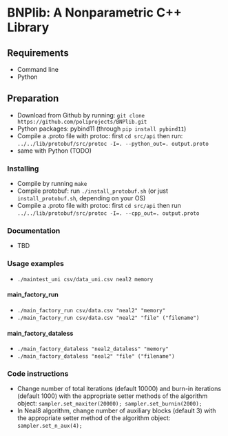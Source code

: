 # BNPlib: A Nonparametric C++ Library
## Requirements
* Command line
* Python

## Preparation
* Download from Github by running:
  ```git clone https://github.com/poliprojects/BNPlib.git```
* Python packages: pybind11 (through ```pip install pybind11```)
* Compile a .proto file with protoc: first ```cd src/api``` then run:
  ```../../lib/protobuf/src/protoc -I=. --python_out=. output.proto```
* same with Python (TODO)

### Installing
* Compile by running ```make```
* Compile protobuf: run ```./install_protobuf.sh``` (or just
```install_protobuf.sh```, depending on your OS)
* Compile a .proto file with protoc: first ```cd src/api``` then run
```../../lib/protobuf/src/protoc -I=. --cpp_out=. output.proto```

### Documentation
* TBD

### Usage examples
* ```./maintest_uni csv/data_uni.csv neal2 memory```

#### main_factory_run
* ```./main_factory_run csv/data.csv "neal2" "memory"```
* ```./main_factory_run csv/data.csv "neal2" "file" ("filename")```


#### main_factory_dataless
* ```./main_factory_dataless "neal2_dataless" "memory"```
* ```./main_factory_dataless "neal2" "file" ("filename")```

### Code instructions
* Change number of total iterations (default 10000) and burn-in iterations
  (default 1000) with the appropriate setter methods of the algorithm object:
  ```sampler.set_maxiter(20000); sampler.set_burnin(2000);```
* In Neal8 algorithm, change number of auxiliary blocks (default 3) with the
  appropriate setter method of the algorithm object: ```sampler.set_n_aux(4);```
